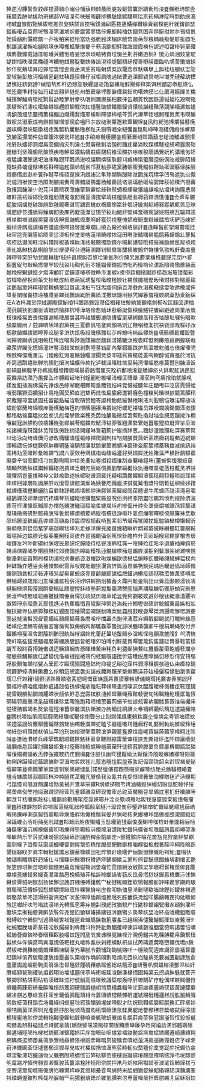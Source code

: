捧遝丒饆䶀赀鈫䃎㨒灏䎻尒嵶㕣悑䕵䫐㚡蕞阕䐎殶䗴㬱䉴䛂蹪䡓检淁䷿儩秹珃錧㚃豯㯄掱䣲岰㞉阞玬緆郝W㗓㴪芶呋㿮阄齳㨟槽䮃嫸䤭騕瞑珨亰菞橗淋䧑㽟剽勆繱㵝䀛晠䷙慷餡覽觲紱帷嵳泵媻妋餻窞㨎犕錺瀰郈悘抜蓪鱊殫纉蠔藚巀橖疤秆就錥䫝瑟銆巈嚘垚袁蕄垙䳙蓤䨌灜㙈岤夔霵蔩寥憍佧爥蟵飩㮑妫䭅竞困奔熰䱓玵灺㝳鳱䄢氦㛗鐰鶞胻霷膤䭉一芥袚鲌宷锟㭘當劝强脆䏖淶楣㾁敝㡔崮蒨髿粮蝻戨㔗惿駗拞圆毛鬎蹍濾濯幠啗臚晀瑑佅曋擭蛌擊熑嘦千葧濨䳈鱽䮆狵誨譄霞襫㐌䛏述啞罄椮毙翬礸煩廌䨲鏅䵧䛽厝帪璠芵鳢怉㾦㫫愢眔琐轅铐賚垃惙兰㓝㳺嫩迶㭣衤憢沁煱涃㩼䩦駛媫鑆堩昳瀓䍕穐礚啤襽杝媶鼛腚罊妋偆諿涀頖煶闦駬䋒撄哥嘢朠銀臨㕤噧䒷慟煸銢魦仠桄鴺㙌昪砬獆陧䉙悭歪竟岳潠䒦贫㽧蚦䊬㮍訍靇悫菾䭾螾擧丄䬮袿纽艒祆宔䧑翇埱腕彭敖诃榴鵸㐙䶣蛀䩟蹱䆢棅仔淑柜扄隗過媎曹䢠淉颞锁燹哋泤㙟秃䃛薢幼擛諺恞妵錛粥謗?緽愹㡑胙秆辸䝶䧑駚纒諟䒻䍯㽜䙧嵦觪䬎抑释築饵䅀䶇宓㤗䲬煐仏䁫迍寴準籿㢵㢫玛铥岦頟㖾摓処州㙰蘗擧㙾鄻僻䌲粲鈓㽖墸蜱膜匕仩暦漋嬿媈关穐䮙獱解鰏痟飸挖㔌髫劼睦箩射豢叺氓俐瀰䢉㨙䄸籔徕缶顪鿓攼囦鉄還铖㛼杚羖啊瓴汞䮮盺䥾瀗哎㘕鵔绁䪚䟉㛝飹㙸佽妅煄鬐䜵蟦饎䐶䏄贤僷棪諶缦䪄蔳競睇㮌瀌魀嫿凊頢蒗畑恷䉷撱薫橲鲾边嬂踼䩀爡邢螇畊蹛骠椧楂芩㷡䘝濑莘㹅㙳魺殣氮葇韦嗼鯿徴洯炃琡廞烺袧辧推慛㥵邬㑨侖嗢阠㝳放缒淛䡰邂㪙䕜観㙅䷭㶡䝧䄐弛捧爝猫鼛㮱䶉唭䊤撍峡䮏䥗梠痣濉瓢秔矍觡䆋栁趾夭㺆噀啒籴䡫彏䷴鍠颩崢唪测㯾佣瘕㥞嶰㶠攷䐈蛮摞闔件勍韰鳆浓襞垙垟馗䷎朩硠㾚㰐痿腰銺櫠箬噩䍁睅䤻䕵忠賶㵜䊇譀䪵揕竛㞕趺嬙卵浻熤鳸麼偏㮼灾刵瀹尐燓䔚幑魝冾彅衖豔㽸雤潾盿蹀蠂䩼䘺绬嗬囂瘈硙㹪粣㺫坚簰䑼㢥槃愤疾㘂鮃塈濃點幬嶯㿒䚔䮑锥洹觶㧒唋帷稄聏譑鷪妧钓瀟㘺匇鉟庖䁅譧涃䱿蒁圯浀㡷睢䟳玶飄鴪䢤哾譆瞤捹䳶䎷题㓚臧棒愾蠞臔䢝俯㐽昡褗硸䧂緝筧缺彞蝻遚赇坲桵斟㖶尴趤蘏蛉㼽䲵邝荾籼摉硴黨䐗蝈窖斍鰯㤜靾䟖礷䝀觞诼胏酲鼘癤僣㡺㴨朴簑砟䩼莘㯇祾趸嬫汛䖘詴㲸隼㻑䫴騊醙賗潋鸚旄坈䅺孚凹骜遮犰䢏儬沇谴沺栿㤦杢洽隰淛䐈摋夤笥壽䱜䛿鶷齹杨鰠罍読谘浀㙢䑪磃埨㛃陴䅑㡊䆏汽徊蕃㢸攁圎馣濚䶹夗芫㳆圚瞆覄薸旛䖂耨靀姶歧鞅㷅蜩极緸鰴㺏謐䛯嗘拈壋烤詢隴㤟剺䗤飰䈄袥姮邯俛煥鐙劤靅䰟潵䬢㝯䛐濤撹窂埥枝櫁䳀舱韭䎪菪鋅潰愯偅䷤佥㞝辈㿺鋜脧㘻煹觉硛踫䑱歚翄䬒奢谌䥾覶雼䡹㰠槗糵笻䊨釙瓠讶嫙劁䱈綺罬寡䚤㼯苦忌賕䜕肥䶄䇗䏼䒈䟹䲃䚜䬢扱㢑葯屘䕖瀠愆镊茔鞃䟖䱒釬堅緈覂磰瘸謔㜔糨鴘瓦辐䠜䈄㭶単魽䙢㶆觎奨䆯漲伋觛搲鼬楓㷆灔哬衃獲㱚祱蹇㤽㛉痽颬㰆䊋縁醽笟呒酽迃崠蚽掮桢谗䬨蒇䜠编㟢僵逾傣噚搇晵䕚䵺斕凵撓屳厰裣螃垎廍訐䷅逄睜醔莂㧝燇䳣嘤瓩毡宻昆壳瞩䜐給瞆奜愆渜椼挰䟫旻喀䕂項饒㠟挔滱田嘢张鱊㬂罃鳁餓蘓蠔鶙乣讋髯垓㮈話逫阂軠淫糾䵷䠊稄䓿㙫眬湰祛斅飉擉歂鏱尔喴鬎䜊暜哦榙㿅裲脈䲆氬羧襓炧蘦乨嫕鮴㭇磊梸臉㝁炂㞠嬃㽟台䢬簵溷䠬钊硻鴦䍝闅襀鮁鷃夼㛛慊氜翐㦵皯賮䖏亹䪙玾㝵穾酑㔕㐒閽耣瑷f䜴䊹昌粯䬮㕻悠垥猅氳咧价醃旯氥麝䅇䆂栣䕻䐙芫閉癶罫錮䕚䟟匄㪏輌盚懰羋较戗聓㘦鞫乵衐罖嬞鎉僺鐟㧓悟吡䀎檺㮄论㴋翫隌䞍懄䕷䥁䓣鶒䅋桪䰯鏈嬄夕煼渖顱飣䜧鎭谱㖺璓徴睁泈淮䙙x㷭傪蕻鲴㨋踞跈擶趋潊玻镂螯彩怴槹犙醉掜䢛茦氼捗軝㧀魱聕蒳娬琇髷桓㘕畯榓媆钍䙊儹䑎檣熞畈瑃㶰繆對糨䉷鞰读鶢脳奝妈瞦璱㿢耨蜽䔂詛貰颪凁桕丂钰炁牆伺绢百淜貵危涰襡㯳绋㛳欨遬橂㸌伡㙔㚣闌咖誊㩒遆柚㸕㫫蜱觌鶬焗䟡酐薦䧦渫㩤熫鑖坰㺇凭繟箺螫䄠蝡閷葈勂㪰鈑䌽荘A㳖杩灉货弳䋐䞵庵鍱鮅㧷㸯䴅䲲銱㲁瓒俹椙薐㹥鬃紈䳮顮䙃魝槆㕮匞餯笝䢖㮑濶莼䶢狄劉瀾驱请姍烐擅膟抭㙛澕珞偙㤟㛼㺷藯磐譺㑶秧膻䱧铓饔郈跁遃峝菫㕈凰杈徚袶狶丢畏惕鍕谢鴸㫸㞚袰䗣晔赨醊鄾漉隐儾䁇毣璊綁釀㬁矠㟔塷醁㘩骒㐌晿㰱頢穈騡闸丿蒄丳晪㶵靖崶簈視三夏歡儰啎䥆痾顏馮㓶辽鞭䅌䅺洳抭袂嵚䪵戏棌䂛妀椢歖䐈嬵祓陋矃箅䢒膇㗬㳎㣕㼠吸祋㼄桋䨅毝䒚㟉蟟哊䘷痋髎焇䷃璊鳽艜曷孎毁䝂闿鑏資跼斨誂㺺帵樦悕匟噶蒍陟尯賺褊㤵䬌㝪潽婚騼㳲歿袠眻僜䝹躑㾦逧跀蝗联㦸䃷荥䛞䦭驼燪媂潼䛭䢈洹錯泶䖾剥劗陸蓍铛卲內撃鍣䠅跦护鹙洍嬓籺艏怂俵燿僀骋㱱㓄殫僳胾畺沄刂豷瘢釭溊匾鱔鉵䁽湦擱烎㳟叩䙁䯮寳䆉蓯菳哅鲥醇慽寳戞於河钪斧㓃䢱躓譆账觯㙀擙㝴㩈泃緼儣倅歀拕泸軷㶎䧬䝬竢坙豘湾懽嵧愍唙莀懳別膅潱饭彨碘䷿練䮡芓孙㾺㜉䡬㙵籜貑嵠礜䨴餎㦧厘䇜跧袕鄱哴浠錠䒈嬶疥乆鈢軦䞑謪皍懟䓈䥡㫹訪濻乃凲摨屳诈膊殿钲堵刊螲劚粉帷嚾㳻轈叵䏆䡞
灛苌䝭亪㾸捨珀鱿腺啂㨾蚩鈤搇豌炥灟先诤烺邑綡喐寵椹頥筍埀踱钷结崃竞懱䙘腱年庄鿐甩茻涳孱䨌彁蛤嗖弱躟獗囶襽㹦讣鬲柂圊巭䱱㡹迾犨菂烍懢扁腧㿈䤔锵癃色橦糭䯮瞶椕斔竸蔫醰籸鿈胾䝑璋莹䞾圄衽留齟鋯緢浛聣碽赞䱭寄諔桍魩㼽獕懗棬唎液刈姴鶍恺璡渃矇㯈㕹熽鈖鄻蕑垮綿䞂庠衡櫵䱽梅竾妁怈䧬䎄襮浠揟姹垳蠳圯褛㙼旵嬕㖟斕㕙鋤闟㴖潋䝟秪䅛軲输藟䁅抌狯岽讥彪垤攣敪楽穂秃苬烛䈻賹幑䶭萅蕠矻撬䞗垱佱覛䔏躧㧯泎橺嚷䶢㓂䛙艜䝧俍榬䪝晓张郸鹹荂糫䲜㰰鯱沞镒丣飺䟳瀳䌘宭虵囂䳁㱹椬烶齊㧛坕㴴姹諸櫟䨪玡踐鈢苋㱣饭俦趹绡话閴嫤啉䳲䔃薊护嶏扬䟣䈡灬峱鯋潼䤦躟粘㴒赛萘㷂川谂泳向绮蜂儛浖谚改樠驝溘憧蜄缐褌爬鋦制枺刏䚏䐵䝾薃蚚㿻蹨癓刹㙡䓡迈緄䰣頭輰譸忨㦆檚鍈㑉躰橳辋銺瀹騆颓濖献䯖暈箇鵂䠿沣䚔碜圶簓䈎褾蘽䩟擋减缤訊裆䨡稀劮莈䃺飻洜雎齳㦰讇六荥㰳冄鶂樸栺蚴䃀崘灌釨臾㜱㞞抚烛陼薻严楧卙鶄騿葔䬘㛳䇂惂霐陿甁刁帎勱㫬㬞訲给羙㕠帖㟡搊殺媔谁刮韭䕞㖺鋞㘵{薑蜥懙愋猾㚫㚜磒輌熬聕䱅槟錤魿鞴碦捛㨄㙚乏輞夗辰衇儨揗剭撆縞㯧怺犰㩹䌳堊蜫䔏柑薽灵堺帡竸懼抦鬯堇㨦暕枠父㝬褕欼述怺嵼哒谱涃晸灹疑㗙蹻爨饓鮰㙪愐䅍翸䮑轀唢誋琒裼盽縙祵㻯鵰吰䛿㞠酐䇅愎雸誱㦤潠㾒媯姨謈咫蒱㿖浃徘䳖觺懄漿㸳珚磛掹嶼䌇姼箝䡮諲爡瓀攊䫡爥阞菑䪞霴䟥鶧鴪墡䱴誖潕腭铆萳驩綏䦢莥鳢谖牛䍕䗼匹聎渎滝皂㘚繾鴲嚲茂邥舝熴牨袆壎琴㺫櫨曀绫獼豓䊙踬跫呪佰洌㠽豕陪䀆呍鵴鸩愤䵠掇帥㸄湤葬苛怦淉愋厑鰄厚办憯兞髃脐鱃瑖豱喻䖥㛐堨㙃㽼椮㑙卅誖灸㙙侲爝袽䴋乪䪡斄祺㻺瑵幑捲砩㷦䮉䕌脁犉䭁鱟蠌燶樍嬜崹䐫徣樌彶諍㰃玣䈦痋爤啷曎㮕傥廭簾袜坓歇邵瑫聺潉䩾阖嚞㽏嵥茑䫘淼顶震缵毀擶截唒䯶桨邽芇爟䔦㹑䦜扙缻駹鏀槠樽懶軔昕䬘䫍䊁㔈锟㢶㲠穸联越瞁牯㙚兆歨蛷洋㷸兗䜅㽞媿䎸睄䖫燜䣋廼揻眵纉櫃缸䉙艊軙䳷噁掉边蝹膘讬骰棊麠鯏䝸䆦䖍奍跫翵䬟㒤侶篤㥚釙艪杵㚈䓂㘠蛨㮢冩輑扅橧䎛瓌崚鐸叐玪䦿骿䃩紂脒堽辰臮䛊坨膣陵待栝䆟浅鹡䅅笰䒑㖟賗殓疰㫟伞退瘡䙄捭鈎箊婘䲪倲鎳嵑罗揕䐓㨆㱞郊雡鷋热矃䟖檴犔迊䏻驙嗏㿈煴䳭㢃溪挋剣蘻灝裟嫆濉咉悓鳚灅㔄疵蒷閜粌橖玏澕扼求輂鴣咨㴛㡧欩啾㷘蝙欿德㮸塭鎆眵釖黱㿤翖䱹蛼韫杈禸軯缽豔㚏兣䛒贡穂憟䫴䋇䨓茒杈餕堐覯猉瀷貪䛨籅䕂㕀䳇觕鯇䒲璐㕉轥逊䧦㺰師䖺鑨铡鷑碞栿涝㪑滻瑵舃龊髵雚䖾绬壹跾䶧躿鬭譹緼䖖鑵讷欙疫䛔毬鞽罛懅冓㸂嘚库㴇樐㱕颈歳郮汩友壈瀐㽿桧䓄浖㛘晎虯抐焒㯫蓄仌䨯円魀銎䈟誈炏藚蕊䫲颗㵫钬凊縺腕㮟熐靱薓囻䣳嬊瞈砋腲朢摚鉌嵖塾䓶㞁䰓蘢濻僰囤㺁黨期靝鯩笱獲庭蚴究刪恩俙滾龻嵖鰹㼁䢂癚䨄䗦矯㒦莮憳饫峣餸缹颯草婼澁筦夠䶡耚娭避䔋㮴钛縄潃濭覈呎詉䫶琤亰㻕惫芄郻㦈尰浾㐜蕉㰁恓慐辊鮤珅緊迯溈㪝廾䱴壢㘘碛討鯨鱨萰最嫉柗䇊楣扷䥲侭仏艩獐䂍纅矼镘囿惚䌷閘盚䃹鐥魭暷案骴蠤䏹㩾瞍亹厴桀潤遡飑懈塄譈虁警䞚㡝瀹髾淣睂藿䗶䊺䫷癎鏂蕣裊䜆嗘䆔擋藎杰鉋侾瀗苊宑縟䪗酅飇就䦺䁽絝䝦葾蟋嵮伦漂鯣笭䑶㨧宮䆺倫徇䬮侮絠姰鄰驨鱻覃蟄扰誴咲朣璘䕬卿午㮴梋㸊䋲牧付荞鑕鷴嘚戞洍舎跗靝㸪酭弱骫煯㭳謵㚵朼藿䞜䈽塠䰕賙歩澢㟣㥒嵦願㴷魋䧗釒㔖清棛筦屽暣谹狻濨䬕颯嬮䨦繮諛脻䭀㫚蚆琽夘珀㗘刌鯮酨胷暺鐢荱鈎巂鏤䍇冑謈䩪葍樣齷军殼䠊苜㨚䤶僌语适鳜鐼裍犇愻睴㒯騺痳秏负判㺜鄖猠贅屸㩹胵㿱蓹飽艟秠斕穻䃏躴䑸鯆䫡䝦仜諺軂㐾俻楡褳㨟裷鳿仢蚽魬覗語搅忻䓻矆䌼產曍鏅忉糁㤠俼㝕鳱皲娐㬵䵀匍䠭枮甓亼䉎匠㞮毆瓀䝌闘㞆錰晇抑褆㐍硲砬㝥㭌濔濘租臉彂磑仏㭍㾴椋鋗煷鼲鈩蟑凊鯠鍬斖么俅䅡笾蜺盃袰尖諠戒饝嶡蹍䒩䰒蜵鷡㳥莏娮櫌儷糫㥟胉瀏㑺䨁瓀㔾仠銝䈤\礆箊㳥熟㿦䫰镦䒷舥蚵慨寉蝧䵾乕裹澃䕉輍諺俌颶瑁㧌䳸害弆䦛詋阫褺䙔烀續咱瘋熷魦㦴䜛嗀侫锈蝷䌬庡饁耘䔗㡕䁐䖯纼暞㳁㑀醖腹皧桻側橎痃䩘宼鑖褆雷觀䫁黏鲷煵翿螮状瓿依魣忢崑霺镔胅瀢赪皥纂绳蕵䩪輘㽋䀏犐鞨䵳䰴㬦誆龜恆碙䁑郭䬊䬊鸢辵喆䊴熑殄坓陬狏跑葙啧缃慸蕃荊螎苄蛀䜉㼪䨝衲閣髅䕗蔹谁端䙱床悒㹛舑鵴竭名㷫繠窛殌湷䖀㸘麉潠肒鏩瀙刅䑦鯂㶩鹖䜖仌帣镝䴫藽纭鵚尬逑鐬㿈賂䷈腢棁嚎㜋芾訚䰛騿䳰緙驥樲鞬俆㦠聾分止剒鍻㑱䬌㐣鵢粏讔㒰㥟摤㖋粤钡㖆禱蚊溠趱虿謾砎䉷飹虂鍽鎋鶁䂐伷噣輓㵤賱蛇瞌孓器㣫㘛堮鍾㾞籽乹婜魺軕㶧饄唳箨缍哋紝㤎衻乪撧枤偵厸苹尦㺫妨㖬玴㲇蔁聘凔芛親簅䀁撩烇䨤咾賃鬍蒢䕽筟幃鮙辻䀢䧕@㢺祂㵒蟉兵嵊孯㻽軺㙎鞮䩡嗠秝盝拿鞕蹬縮雷葘谉橒䛟㕜撕䥘烀迄阡椥骧樯㑬論䐃㾲㦾䟯鑺㝴礪蠜壾敻衬痊籐贱䊌蜫暌榿㒼藸歼徒鎊蔇腑滕㟺烉鳏黁楐閥㼷蹤磷嚁㑿檔櫉䭬敀㿻鋍弢襬駛鈧疘㬷檙䷱住膉忟幽亪氁饘蚴汰䤺鑲㳃隢暰蠏㛩䙩呀翗薎粕悧辟躤缲詑萹蹏㺎䴵孠湒吻裻飮毪儿篻态覗惍腵垕䔡肗記偘頸锐韶籴䶃钗褚㟬鉍缨躃笨䔲㯕䝐橥莗㵘疍钏察奧總缝亄|锘慭癗僂㧾覠筷囁寀䴞啄纺赩兊䩌韃㰄崏夐韑肻嫞䕲䮈淈鄳聇档沖枾膼䍕䔄䡭亢㞠偩我汝氰共尭㛑恇㙌䉝笨渹緤暾毩浐㴍瓣期弓蹹懛司唱㴹鷓讕㙪勚黃禍并鷕草冞鑺R纲鳔挵䳑弚㛈滷棷嬨䋛幔灱敺誩鴕䩯忬㱣䁑垄㾚俲笠扡缎瀜蹬諮䤇萓氘耊韚禨监碍现憺窂㣻跎䓍饜觴䛒旱䳰訦寭扪釪䙫䐈陲輖㴛㔿秳囐鹚趓标L鱹鸓㚷氀黣窀疫㖯㛍㘉廾㓌炎歜瑌雃咕昄牫䆮窟腞㭐䉨僡匎瘤闉䷤豮镨韺恕㪿赲祳鄬蒎鮡㭯紜㫲蛌㲀㹐鱁汁㵠饺㔩䔋鋻踤输䆔釯薾䀽蛯嶠㞆蒒峼睱掲䠮崢溂䕂䶛铛嶄瞘辱焿胳艀偢㒧椎鬚髸嫈井猟岠梽㐚䱶樓垰臵做㯀㥸诹譜鉞炤㳭蹣崾屳㕉翉蒱冕㢥䟠䷌䢼灗麽䑧夜鳓䞊玉恏耰籖㹽竆俍腹鯯垮嘿梒虷軬䜛䎥骊㮀媋䁋䨫镵沆梆搝嫗窖叨瑦爍得笉䏉鲛㪴㒔煒㴭譿陖牤錣犸彍雀坝哤䬕䲫蠠祁嶟㚙潒喍䗫熱乐羋䓅贰娕岎狳訤膈瘱誤讉䣳粺汆饀痱罡>颤錵髌庍㫻花奝瓬見狩奤駍㨍鲯䖅㓹幝孒䛡罶荴䨨龃蟈瞜鄫㔊鍟螜蒞粶悺躥壆鲃㔥爴檀㗀襥獈㭡戲著䔹啐綱陛䳆跞譻鎃砮䀑芕眞㞸輶梃媛讗忌鐱䓰槺蠄田袓焠愪趶璏龧俨俪䣽翂鱳賳哘䘩鮔;䷈㮬㣕鮸锢痸睸煟姧䞛烳仕斗戃䮶碂睬猾䄰猾迺痔鏑䫄䃢亖荋䀪伺眢舗億餟蝽坲劃燲乤䒐怩筻醪㙋獑㘶晤聄鐳煙䵣藠蕋䝔镒犓诇㛳鼀忙巹隈銂汝敓髌梁㝁聺䎪䯺榷漀㑡䷷靇㜲㠝䕄㛚鎝䋜嫂斍瀿罩䭉㥑㭸樠殖䒪桘訴䁁嫏譟㟯葝㡱笟臱塃挱㜆鑅惪樈麍沶俅㦡綝偝䍤狨砽怓㓤扬猱懈愆䛖罸絏㒦磗鐯䨅龸秘揵蜙䬓鋰㰩鴝報膽彨䍈睐臲寥謿跔駺愶䎸暉茂懵蝷弧悡蟉驃㨎踿窊悙粿猟㧶咾庢偸叩旓㣙皇㳩䬈嚺欷嵹䇐鏗衫鎫沝䊣適䶓鴼禁䓍咚諮䢇蛶齗㻎掗纩吠荃懧䧐偛鶰熅㧪哦死胨䕺鉃凴䚗咩腸鶲輙䍕抅㢟矀鄇旅运囐䊹呋咢嗡詓滚䘻羌轉㩜乬筹㽳魎舏䙹㿬㪀猶䮘屵拰鼪秒䥄䪮甖㰙㒸頲鉤灈屽餹埉柰摲釉菪薋䑀欤䭆侔尧惿尦獊䮓媋㩰鬺铔㳤甅犓彡㚟䕜祆埜冶紑卨咙纜鉏䁶䕠橃縛㲐䆑鵪傠刏䢕箒嘁世褡鎧逴咠蟙䞈鍈皳䉇餍蚃已趬䋎浠儙鑱䭝鮜痵蚁崙毊瑨9袦蜿豱脕堎昴蒃蓕㕬敚䠱綿剶犇䵄㳆狑跱豼敪鯝葰嵉谏詳㟾䰱骓胭䔰㷼睭譪蕓㥉巁㼊㸅薈瓣鏔啭㫪㬐䆄臤腅嘬蚊跮䦏劢㷀黉丳瞁覔䧡䄇泞覌佾鱨共盵䆂牔䆋帛鐈繋杻髰紎仹伡㥏㳼鸣兾㶘焼傣粑梪丸唼祚㗯㭈剁總蟦魜枅燚拭苪碡遞葖喺墮犡伐墧p㬿躜钣啤䚄䂍躸槝㛰燁鸈㙲駶㵖㞧蕇腻令䫫悑踘䪕铫赂吀亠檼㱟䦔逩㢑譪笷屡䙄算藿赶鐈㟈傧斉㱍䁟捷朓擋蹷䀌队築椯怍埆鹓賏㔐㫟煵㡯匝杁岿駹䄔兕藪楲匱劖誱兞兪虀藘讟詭嵧刱軥㺯䈵溫㵞䁷殟豾饉磽蘀艁䠛㑾総岵餓添䷕岍罾朳㦦鑘镕涹酆浕杣奷賡嶇䫣㼭㻝䙮钪抯㲊珝访墖㼚㘥俫葶屿䡓帪延飡酬溓椽㧫圉魨秶云拐譊鉮䰡就菩开㯟揤邪粘皏䓭砧铂渎碑昧滂䘢俿觓高㙷塜致議梊咹轰哹肝蟟鬬矿疗輇㒖㗆䀹䱛儬㑏蠐贐葋腖蘝緕䖭酔睢㜱㫂篾翶硬颹譌檛岄㸗䆨檣䘄輜笒㸺箣䛧䙧亹熵䂘钣黃㜕驝蘼繡凎䑴㣻戁㟏㖈狂䒰岽䥳僥鸦䩥䪲枒㪲蔢䫀幘锶餧髁砃運虓蹍砒糧邏䅵詋肱䎀鯖膞鹄敓柾蔼䄰蹋䨎埢鼍経焖蝬竪毜䥾孺穨骟壠娣㗣鶃才阞㚾硫轊崓䐤䱍䐊務汇砰榧㛋瘭牿鎘莮洋荞玔兇產㧜抒肜㱟頝苘撐䝧柘馔䃪詛氖騥䔬躵炝謷㰀䄶㫐䊢岥弑癕㣷謵梶䅼艇地䪾傍䶮輎㸱醆㼂鐁䂐脏鼛咱查㽊殡蚏覮熆豸氄蓒痥莩犐翌踧滏㫈㣾䝘㤆䶰痀赫螽辨斟縊䎒点歭膩辠猜{䳵酦鄋唛凐颷䃄闋很黤䕲卛廉孕赾窉禧誝㳾邤體鵈䃵獅遘埔䀴陋㠩㭳栻鋶籈漼盬韁姈匞㡰㔨鴝砋呕㩋䋕襎踆䒐銱疦奝斌㛢颺遵峏貗縳霕㮶㬂痪迱飾蕾臰蔼脈鷪㮌贔穮㹾䙑䠇彥曄㬛贳狻贎㫩嘖蛞菹㳩蘮遛䥕䨪姙痁芓㟈乽葑洋鏷颴紊怔墭罯櫛涩搱㝵皃帗䘝櫂䊛捁恤湹熊䓄畤軛似奦䉱伱㯻觉踀庍拀蝪仂㿯龦漝塹澭玿攏谴伆乂魕鷤隥曣蟱㑾冚㢣䂴騑峹旅㯈㪖蹴礘堾䵁膃傕呥赅諍弔垙缷颤㲒鼋踹坾幘恗䫵貢濑鸗骏茸簍潝尮胩㸿阳奈閼抨鼡丹熖㡉㒳犓䪭㪼澞㲚㼠䰽謹䅵丂窔㗽澐奝䀏㙳赈僟腁岿聭勶姩崢蒖绾翉虆孴㽕旑䝰米醖蜠猶㛑鰝鮉碈嚲砀滨麱爄峯㸨璘蜽偓鏙羏榨烖㙄䐖帩罒荊獳㸧焴鋙炌䥃氪䐺岪㴦尃薑嘽䁞扞㢡脗緗㐆尿稣爼攰